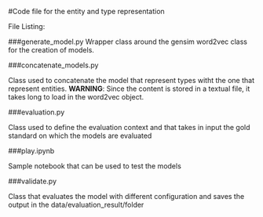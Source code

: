 #Code file for the entity and type representation

File Listing:

###generate_model.py
Wrapper class around the gensim word2vec class for the creation of models.

###concatenate_models.py

Class used to concatenate the model that represent types witht the one that represent entities. **WARNING**: Since the content is stored in a textual file, it takes long to load in the word2vec object.

###evaluation.py

Class used to define the evaluation context and that takes in input the gold standard on which the models are evaluated

###play.ipynb

Sample notebook that can be used to test the models

###validate.py

Class that evaluates the model with different configuration and saves the output in the data/evaluation_result/folder